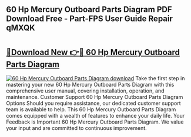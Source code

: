 ## 60 Hp Mercury Outboard Parts Diagram PDF Download Free - Part-FPS User Guide Repair qMXQK

# <h2><a href="http://dfrzkng.blite.top/?on=60+Hp+Mercury+Outboard+Parts+Diagram">🔗Download New 👉🔴 60 Hp Mercury Outboard Parts Diagram</a></h2>

[![60 Hp Mercury Outboard Parts Diagram download](https://i.imgur.com/lujVjoI.png)](http://dfrzkng.blite.top/?on=60+Hp+Mercury+Outboard+Parts+Diagram)
Take the first step in mastering your new 60 Hp Mercury Outboard Parts Diagram with this comprehensive user manual, covering installation, operation, and maintenance. Customer Support 60 Hp Mercury Outboard Parts Diagram Options Should you require assistance, our dedicated customer support team is available to help. This 60 Hp Mercury Outboard Parts Diagram comes equipped with a wealth of features to enhance your daily life. Your Feedback is Important 60 Hp Mercury Outboard Parts Diagram. We value your input and are committed to continuous improvement.
